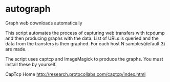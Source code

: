 # autograph
Graph web downloads automatically

This script automates the process of capturing web transfers with tcpdump and then producing graphs with the data.
List of URLs is queried and the data from the transfers is then graphed. For each host N samples(default 3) are made.

The script uses captcp and ImageMagick to produce the graphs. You must install these by yourself.

CapTcp Home http://research.protocollabs.com/captcp/index.html
